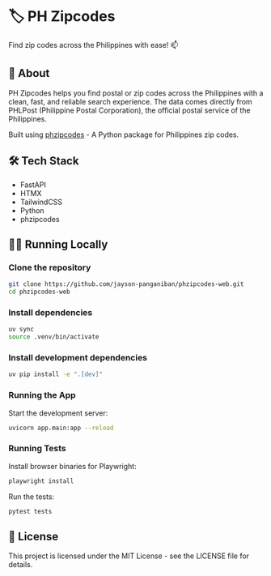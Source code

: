 # 🏷️ PH Zipcodes

Find zip codes across the Philippines with ease! 📫

## 🌟 About

PH Zipcodes helps you find postal or zip codes across the Philippines with a clean, fast, and reliable search experience. The data comes directly from PHLPost (Philippine Postal Corporation), the official postal service of the Philippines.

Built using [phzipcodes](https://github.com/jayson-panganiban/phzipcodes) - A Python package for Philippines zip codes.

## 🛠️ Tech Stack

- FastAPI
- HTMX
- TailwindCSS
- Python
- phzipcodes

## 🏃‍♂️ Running Locally

### Clone the repository

```bash
git clone https://github.com/jayson-panganiban/phzipcodes-web.git
cd phzipcodes-web
```

### Install dependencies

```bash
uv sync
source .venv/bin/activate
```

### Install development dependencies

```bash
uv pip install -e ".[dev]"
```

### Running the App

Start the development server:

```bash
uvicorn app.main:app --reload
```

### Running Tests

Install browser binaries for Playwright:

```bash
playwright install
```

Run the tests:

```bash
pytest tests
```

## 📝 License

This project is licensed under the MIT License - see the LICENSE file for details.
